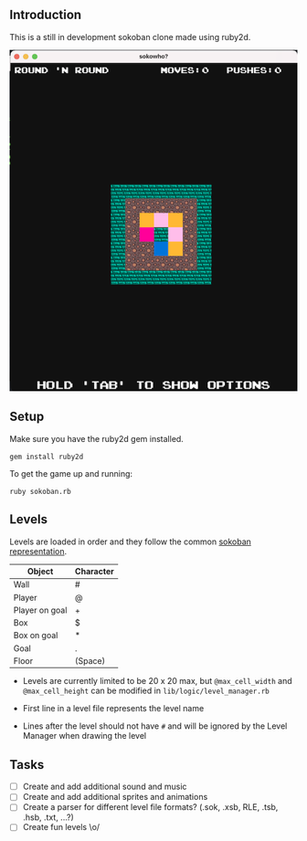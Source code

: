 ## Introduction

This is a still in development sokoban clone made using ruby2d.

![Round 'n Round level](/screenshots/level.png)

## Setup

Make sure you have the ruby2d gem installed.

````
gem install ruby2d
````

To get the game up and running:

````
ruby sokoban.rb
````

## Levels

Levels are loaded in order and they follow the common [sokoban representation](http://www.sokobano.de/wiki/index.php?title=Level_format).

|     Object      |   Character   |
| --------------- | ------------- |
|      Wall       |       #       |
|      Player     |       @       |
|  Player on goal |       +       |
|       Box       |       $       |
|   Box on goal   |       *       |
|      Goal       |       .       |
|      Floor      |        (Space)|

- Levels are currently limited to be 20 x 20 max, but `@max_cell_width` and `@max_cell_height` can be modified in `lib/logic/level_manager.rb`

- First line in a level file represents the level name

- Lines after the level should not have `#` and will be ignored by the Level Manager when drawing the level

## Tasks

- [ ] Create and add additional sound and music
- [ ] Create and add additional sprites and animations
- [ ] Create a parser for different level file formats? (.sok, .xsb, RLE, .tsb, .hsb, .txt, ...?)
- [ ] Create fun levels \o/
